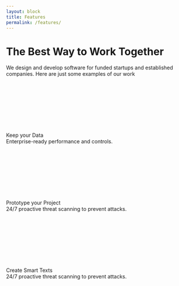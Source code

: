```yaml
---
layout: block
title: Features
permalink: /features/
---
```


<div class="features-5">
  <div class="features-5__container container">
    <div class="features-5__content">
      <h1 class="features-5__content__title" data-aos="fade-up">The Best Way to Work Together</h1>
      <div class="features-5__content__subheading subheading" data-aos="fade-up">We design and develop software for funded startups and established companies. Here are just some examples of our work</div>
      <div class="features-5__content__image" data-aos="fade-up"><img class="features-5__content__image__img" src="blocks/features-5/images/together-image.png" alt=""/></div>
      <div class="features-5__content__block">
        <div class="features-5__content__block__item" data-aos="fade-up">
          <div class="features-5__content__block__item__left">
            <div class="features-5__content__block__item__left__icon">
              <svg class="icon features-5__content__block__item__left__icon__svg">
                <use xlink:href="#svg-icon-graph"></use>
              </svg>
            </div>
          </div>
          <div class="features-5__content__block__item__right">
            <div class="features-5__content__block__item__right__title">Keep your Data</div>
            <div class="features-5__content__block__item__right__description">Enterprise-ready performance and controls.</div>
          </div>
        </div>
        <div class="features-5__content__block__item" data-aos="fade-up">
          <div class="features-5__content__block__item__left">
            <div class="features-5__content__block__item__left__icon">
              <svg class="icon features-5__content__block__item__left__icon__svg">
                <use xlink:href="#svg-icon-pencil"></use>
              </svg>
            </div>
          </div>
          <div class="features-5__content__block__item__right">
            <div class="features-5__content__block__item__right__title">Prototype your Project</div>
            <div class="features-5__content__block__item__right__description">24/7 proactive threat scanning to prevent attacks.</div>
          </div>
        </div>
        <div class="features-5__content__block__item" data-aos="fade-up">
          <div class="features-5__content__block__item__left">
            <div class="features-5__content__block__item__left__icon">
              <svg class="icon features-5__content__block__item__left__icon__svg">
                <use xlink:href="#svg-icon-coding"></use>
              </svg>
            </div>
          </div>
          <div class="features-5__content__block__item__right">
            <div class="features-5__content__block__item__right__title">Create Smart Texts</div>
            <div class="features-5__content__block__item__right__description">24/7 proactive threat scanning to prevent attacks.</div>
          </div>
        </div>
      </div>
    </div>
  </div>
</div>
